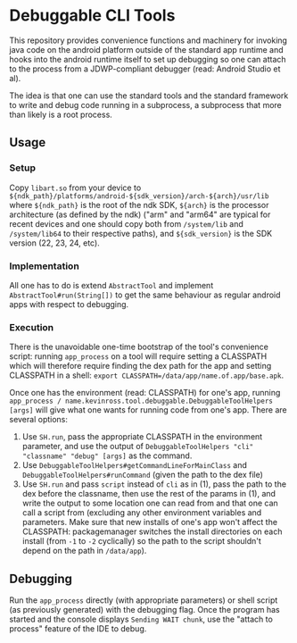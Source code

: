 # Debuggable CLI Tools

This repository provides convenience functions and machinery for invoking java code on the android platform outside of the standard app runtime and hooks into the android runtime itself to set up debugging so one can attach to the process from a JDWP-compliant debugger (read: Android Studio et al).

The idea is that one can use the standard tools and the standard framework to write and debug code running in a subprocess, a subprocess that more than likely is a root process.

## Usage

### Setup

Copy `libart.so` from your device to `${ndk_path}/platforms/android-${sdk_version}/arch-${arch}/usr/lib` where `${ndk_path}` is the root of the ndk SDK, `${arch}` is the processor architecture (as defined by the ndk) ("arm" and "arm64" are typical for recent devices and one should copy both from `/system/lib` and `/system/lib64` to their respective paths), and `${sdk_version}` is the SDK version (22, 23, 24, etc).

### Implementation

All one has to do is extend `AbstractTool` and implement `AbstractTool#run(String[])` to get the same behaviour as regular android apps with respect to debugging.

### Execution

There is the unavoidable one-time bootstrap of the tool's convenience script: running `app_process` on a tool will require setting a CLASSPATH which will therefore require finding the dex path for the app and setting CLASSPATH in a shell: `export CLASSPATH=/data/app/name.of.app/base.apk`.

Once one has the environment (read: CLASSPATH) for one's app, running `app_process / name.kevinross.tool.debuggable.DebuggableToolHelpers [args]` will give what one wants for running code from one's app. There are several options:

1) Use `SH.run`, pass the appropriate CLASSPATH in the environment parameter, and use the output of `DebuggableToolHelpers "cli" "classname" "debug" [args]` as the command.
2) Use `DebuggableToolHelpers#getCommandLineForMainClass` and `DebuggableToolHelpers#runCommand` (given the path to the dex file)
2) Use `SH.run` and pass `script` instead of `cli` as in (1), pass the path to the dex before the classname, then use the rest of the params in (1), and write the output to some location one can read from and that one can call a script from (excluding any other environment variables and parameters. Make sure that new installs of one's app won't affect the CLASSPATH: packagemanager switches the install directories on each install (from `-1` to `-2` cyclically) so the path to the script shouldn't depend on the path in `/data/app`).

## Debugging

Run the `app_process` directly (with appropriate parameters) or shell script (as previously generated) with the debugging flag. Once the program has started and the console displays `Sending WAIT chunk`, use the "attach to process" feature of the IDE to debug.